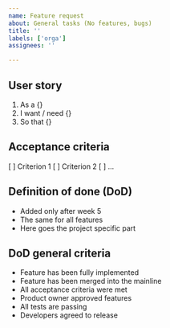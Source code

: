 ```yaml
---
name: Feature request
about: General tasks (No features, bugs)
title: ''
labels: ['orga']
assignees: ''

---
```


## User story
1. As a {}
2. I want / need {}
3. So that {}

## Acceptance criteria
[ ] Criterion 1
[ ] Criterion 2
[ ] ...

## Definition of done (DoD)
* Added only after week 5
* The same for all features
* Here goes the project specific part

## DoD general criteria
* Feature has been fully implemented
* Feature has been merged into the mainline
* All acceptance criteria were met
* Product owner approved features
* All tests are passing
* Developers agreed to release
